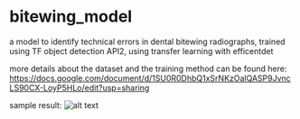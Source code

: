 # bitewing_model

a model to identify technical errors in dental bitewing radiographs, 
trained using TF object detection API2, using transfer learning with efficentdet

more details about the dataset and the training method can be found here:
https://docs.google.com/document/d/1SU0R0DhbQ1xSrNKzOalQASP9JvncLS90CX-LoyP5HLo/edit?usp=sharing


sample result: 
![alt text](https://github.com/MaryamOmar/bitewing_model/sample.png?raw=true)
